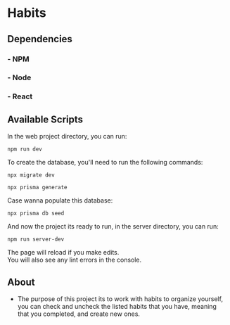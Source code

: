 # Habits

## Dependencies
 ### - NPM
 ### - Node
 ### - React

## Available Scripts

In the web project directory, you can run:

`npm run dev`

To create the database, you'll need to run the following commands:

`npx migrate dev` 
<br />

`npx prisma generate`

Case wanna populate this database:

`npx prisma db seed`

And now the project its ready to run, in the server directory, 
you can run:

`npm run server-dev`


The page will reload if you make edits.<br />
You will also see any lint errors in the console.

## About

 - The purpose of this project its to work with habits to organize yourself, you can check and uncheck the listed habits that you have, meaning that you completed, and create new ones.